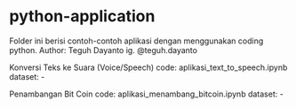 # python-application

Folder ini berisi contoh-contoh aplikasi dengan menggunakan coding python.
Author: Teguh Dayanto
        ig. @teguh.dayanto

Konversi Teks ke Suara (Voice/Speech)
code: aplikasi_text_to_speech.ipynb
dataset: -

Penambangan Bit Coin
code: aplikasi_menambang_bitcoin.ipynb
dataset: -
